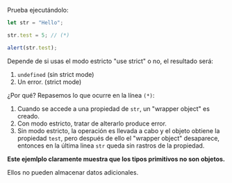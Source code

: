 
Prueba ejecutándolo:

```js run
let str = "Hello";

str.test = 5; // (*)

alert(str.test);
```

Depende de si usas el modo estricto "use strict" o no, el resultado será:
1. `undefined` (sin strict mode)
2. Un error.  (strict mode)

¿Por qué? Repasemos lo que ocurre en la línea `(*)`:

1. Cuando se accede a una propiedad de `str`, un "wrapper object" es creado.
2. Con modo estricto, tratar de alterarlo produce error.
3. Sin modo estricto, la operación es llevada a cabo y el objeto obtiene la propiedad `test`, pero después de ello el "wrapper object" desaparece, entonces en la última linea `str` queda sin rastros de la propiedad.

**Este ejemlplo claramente muestra que los tipos primitivos no son objetos.**

Ellos no pueden almacenar datos adicionales.
